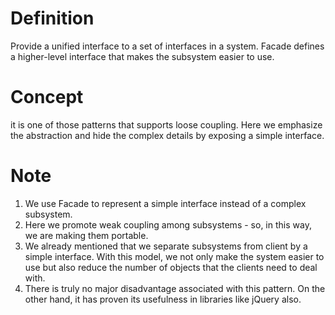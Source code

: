 # Definition
Provide a unified interface to a set of interfaces in a system. Facade defines a higher-level interface that makes the subsystem easier to use.

# Concept
it is one of those patterns that supports loose coupling. Here we emphasize the abstraction and hide the complex details by exposing a simple interface.

# Note
1. We use Facade to represent a simple interface instead of a complex subsystem.
2. Here we promote weak coupling among subsystems - so, in this way, we are making them portable.
3. We already mentioned that we separate subsystems from client by a simple interface. With this model, we not only make the system easier to use but also reduce the number of objects that the clients need to deal with.
4. There is truly no major disadvantage associated with this pattern. On the other hand, it has proven its usefulness in libraries like jQuery also.
 